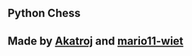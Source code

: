 ## Python Chess 

## Made by [Akatroj](https://github.com/Akatroj) and [mario11-wiet](https://github.com/mario11-wiet)


